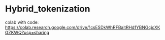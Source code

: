 # Hybrid_tokenization

colab with code: https://colab.research.google.com/drive/1csESDkWhRFBaitRHd1YBNGcjcXKGZKWQ?usp=sharing
